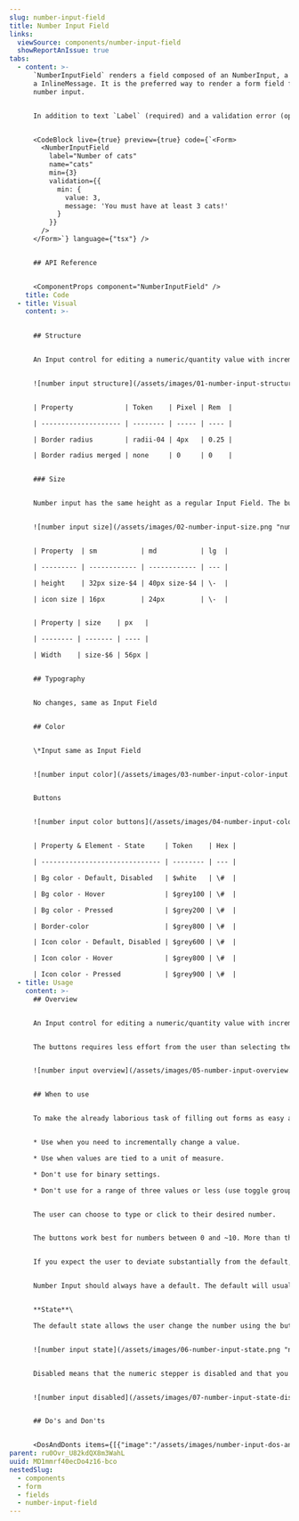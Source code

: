 ```yaml
---
slug: number-input-field
title: Number Input Field
links:
  viewSource: components/number-input-field
  showReportAnIssue: true
tabs:
  - content: >-
      `NumberInputField` renders a field composed of an NumberInput, a Label and
      a InlineMessage. It is the preferred way to render a form field for a
      number input.


      In addition to text `Label` (required) and a validation error (optional), `NumberInputField` accepts all the same props as `NumberInput` and will pass them on to the `NumberInput` it renders.


      <CodeBlock live={true} preview={true} code={`<Form>
        <NumberInputField
          label="Number of cats"
          name="cats"
          min={3}
          validation={{
            min: {
              value: 3,
              message: 'You must have at least 3 cats!'
            }
          }}
        />
      </Form>`} language={"tsx"} />


      ## API Reference


      <ComponentProps component="NumberInputField" />
    title: Code
  - title: Visual
    content: >-
      

      ## Structure


      An Input control for editing a numeric/quantity value with increment and decrement buttons next to it.


      ![number input structure](/assets/images/01-number-input-structure.png "number input structure")


      | Property             | Token    | Pixel | Rem  |

      | -------------------- | -------- | ----- | ---- |

      | Border radius        | radii-04 | 4px   | 0.25 |

      | Border radius merged | none     | 0     | 0    |


      ### Size


      Number input has the same height as a regular Input Field. The buttons also correspond to the size of Action Icons “sm” and “md”.


      ![number input size](/assets/images/02-number-input-size.png "number input size")


      | Property  | sm           | md           | lg  |

      | --------- | ------------ | ------------ | --- |

      | height    | 32px size-$4 | 40px size-$4 | \-  |

      | icon size | 16px         | 24px         | \-  |


      | Property | size    | px   |

      | -------- | ------- | ---- |

      | Width    | size-$6 | 56px |


      ## Typography


      No changes, same as Input Field


      ## Color


      \*Input same as Input Field


      ![number input color](/assets/images/03-number-input-color-input.png "number input color")


      Buttons


      ![number input color buttons](/assets/images/04-number-input-color-buttons.png "number input color buttons")


      | Property & Element - State     | Token    | Hex |

      | ------------------------------ | -------- | --- |

      | Bg color - Default, Disabled   | $white   | \#  |

      | Bg color - Hover               | $grey100 | \#  |

      | Bg color - Pressed             | $grey200 | \#  |

      | Border-color                   | $grey800 | \#  |

      | Icon color - Default, Disabled | $grey600 | \#  |

      | Icon color - Hover             | $grey800 | \#  |

      | Icon color - Pressed           | $grey900 | \#  |
  - title: Usage
    content: >-
      ## Overview


      An Input control for editing a numeric/quantity value with increment and decrement buttons next to it.


      The buttons requires less effort from the user than selecting the input field, tapping the digit “2” on the keypad, and hitting Enter or dismissing the keyboard. For example, to increase the number of students from 1 to 2 in a form, the user only needs one tap on the plus button.


      ![number input overview](/assets/images/05-number-input-overview.png "number input overview")


      ## When to use


      To make the already laborious task of filling out forms as easy and intuitive as possible we have designed this input field to reduce input effort for fields with values that deviate little from the default by allowing users to increase or decrease the number in a single button press.


      * Use when you need to incrementally change a value.

      * Use when values are tied to a unit of measure.

      * Don't use for binary settings.

      * Don't use for a range of three values or less (use toggle group instead).


      The user can choose to type or click to their desired number.


      The buttons work best for numbers between 0 and ~10. More than that, and it can get very laborious for the user to click through, and it’s better to use the input.


      If you expect the user to deviate substantially from the default, use a regular input without buttons.


      Number Input should always have a default. The default will usually be ‘1’. Sometimes, you will have steppers defaulted to ‘0’ too.


      **State**\

      The default state allows the user change the number using the buttons.


      ![number input state](/assets/images/06-number-input-state.png "number input state")


      Disabled means that the numeric stepper is disabled and that you can’t change its value. It may be disabled due to business rules or because the user needs to select something else first.


      ![number input disabled](/assets/images/07-number-input-state-disabled.png "number input disabled")


      ## Do's and Don'ts


      <DosAndDonts items={[{"image":"/assets/images/number-input-dos-and-donts-01.svg","type":"do","description":"Your numeric indicator should always be paired with a label so that users know how to complete the field."},{"image":"/assets/images/number-input-dos-and-donts-02.svg","type":"dont","description":"Allow other characters than numeric values."},{"image":"/assets/images/number-input-dos-and-donts-03.svg","type":"do","description":"When a button is disabled show a tooltip on hover explaining why."},{"image":"/assets/images/number-input-dos-and-donts-04.svg","type":"avoid","description":"Avoid this control for values with large range. Use a slider or regular input without buttons instead."},{"image":"/assets/images/number-input-dos-and-donts-05.svg","type":"do","description":"Clarify the step value and the stepper range."},{"image":"/assets/images/number-input-dos-and-donts-06.svg","type":"dont","description":"Allow users enter a bigger than the max value if there's one. "}]} />
parent: ru0Ovr_U82kdQX8m3WahL
uuid: MD1mmrf40ecDo4z16-bco
nestedSlug:
  - components
  - form
  - fields
  - number-input-field
---
```

